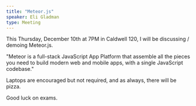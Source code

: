 ```yaml
---
title: "Meteor.js"
speaker: Eli Gladman
type: Meeting
---
```

This Thursday, December 10th at 7PM in Caldwell 120, I will be discussing / demoing Meteor.js.

"Meteor is a full-stack JavaScript App Platform that assemble all the pieces you need to build modern web and mobile apps, with a single JavaScript codebase."

Laptops are encouraged but not required, and as always, there will be pizza.

Good luck on exams.
